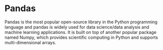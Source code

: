 # Pandas
Pandas is the most popular open-source library in the Python programming language and pandas is widely used for data science/data analysis and machine learning applications. It is built on top of another popular package named Numpy, which provides scientific computing in Python and supports multi-dimensional arrays.
